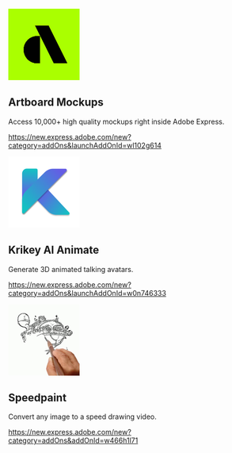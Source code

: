 <MiniResourceCard slots="image,heading,text,link" repeat="3" theme="lightest" inRow="3" textColor="#424242" className="marketPlace inColumn" />

![Artboard Mockups](../images/Artboard_Mockups.png)

## Artboard Mockups

Access 10,000+ high quality mockups right inside Adobe Express.

https://new.express.adobe.com/new?category=addOns&launchAddOnId=wl102g614

![Krikey AI Animate](../images/KirkeyAIAnimate.png)

## Krikey AI Animate

Generate 3D animated talking avatars.

https://new.express.adobe.com/new?category=addOns&launchAddOnId=w0n746333

![Speedpaint](../images/Speedpaint.png)

## Speedpaint

 Convert any image to a speed drawing video.

https://new.express.adobe.com/new?category=addOns&addOnId=w466h1l71